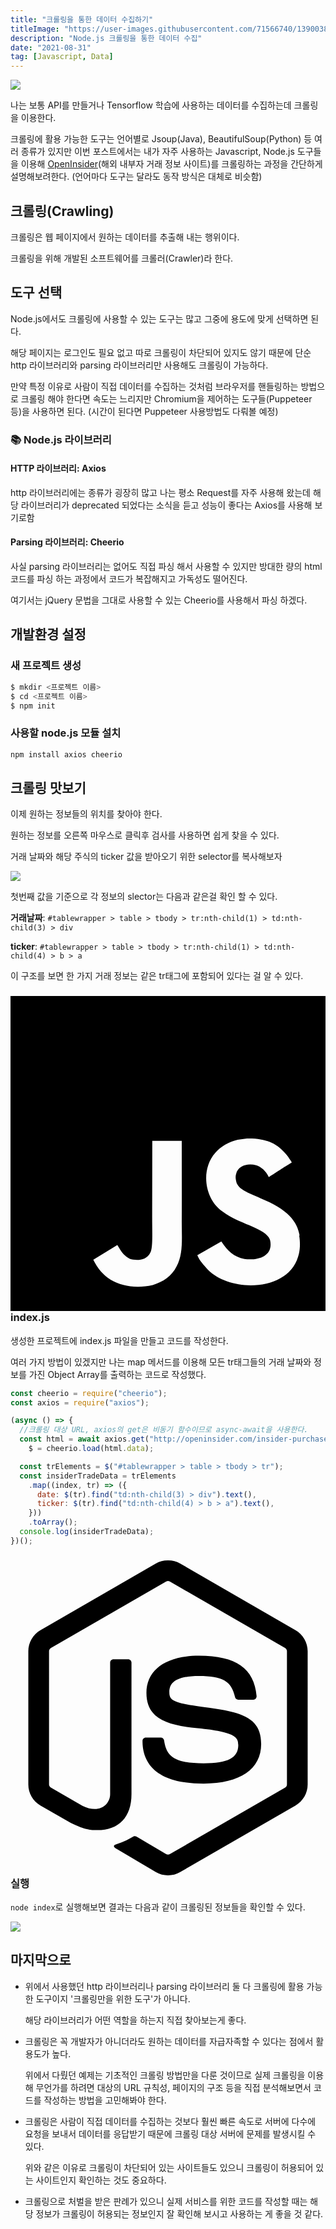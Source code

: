 ```yaml
---
title: "크롤링을 통한 데이터 수집하기"
titleImage: "https://user-images.githubusercontent.com/71566740/139003885-ded14d60-8ae6-4308-ba25-7bf6375d7e1a.png"
description: "Node.js 크롤링을 통한 데이터 수집"
date: "2021-08-31"
tag: [Javascript, Data]
---
```


<img src="https://user-images.githubusercontent.com/71566740/139003885-ded14d60-8ae6-4308-ba25-7bf6375d7e1a.png" class="img large"/>

나는 보통 API를 만들거나 Tensorflow 학습에 사용하는 데이터를 수집하는데 크롤링을 이용한다.

크롤링에 활용 가능한 도구는 언어별로 Jsoup(Java), BeautifulSoup(Python) 등 여러 종류가 있지만 이번 포스트에서는 내가 자주 사용하는 Javascript, Node.js 도구들을 이용해 [OpenInsider](http://openinsider.com/insider-purchases-25k)(해외 내부자 거래 정보 사이트)를 크롤링하는 과정을 간단하게 설명해보려한다.
(언어마다 도구는 달라도 동작 방식은 대체로 비슷함)

## 크롤링(Crawling)

크롤링은 웹 페이지에서 원하는 데이터를 추출해 내는 행위이다.

크롤링을 위해 개발된 소프트웨어를 크롤러(Crawler)라 한다.

## 도구 선택

Node.js에서도 크롤링에 사용할 수 있는 도구는 많고 그중에 용도에 맞게 선택하면 된다.

해당 페이지는 로그인도 필요 없고 따로 크롤링이 차단되어 있지도 않기 때문에 단순 http 라이브러리와 parsing 라이브러리만 사용해도 크롤링이 가능하다.

만약 특정 이유로 사람이 직접 데이터를 수집하는 것처럼 브라우저를 핸들링하는 방법으로 크롤링 해야 한다면 속도는 느리지만 Chromium을 제어하는 도구들(Puppeteer 등)을 사용하면 된다. (시간이 된다면 Puppeteer 사용방법도 다뤄볼 예정)

### 📚 Node.js 라이브러리

#### HTTP 라이브러리: Axios

http 라이브러리에는 종류가 굉장히 많고 나는 평소 Request를 자주 사용해 왔는데 해당 라이브러리가 deprecated 되었다는 소식을 듣고 성능이 좋다는 Axios를 사용해 보기로함

#### Parsing 라이브러리: Cheerio

사실 parsing 라이브러리는 없어도 직접 파싱 해서 사용할 수 있지만 방대한 량의 html 코드를 파싱 하는 과정에서 코드가 복잡해지고 가독성도 떨어진다.

여기서는 jQuery 문법을 그대로 사용할 수 있는 Cheerio를 사용해서 파싱 하겠다.

## 개발환경 설정

### 새 프로젝트 생성

```bash
$ mkdir <프로젝트 이름>
$ cd <프로젝트 이름>
$ npm init
```

### 사용할 node.js 모듈 설치

```bash
npm install axios cheerio
```

## 크롤링 맛보기

이제 원하는 정보들의 위치를 찾아야 한다.

원하는 정보를 오른쪽 마우스로 클릭후 검사를 사용하면 쉽게 찾을 수 있다.

거래 날짜와 해당 주식의 ticker 값을 받아오기 위한 selector를 복사해보자

<img src="https://user-images.githubusercontent.com/71566740/131478329-82d599e6-56fa-44df-b80a-e609896315f8.png" class="img large"/>

첫번째 값을 기준으로 각 정보의 slector는 다음과 같은걸 확인 할 수 있다.

**거래날짜**: `#tablewrapper > table > tbody > tr:nth-child(1) > td:nth-child(3) > div`

**ticker**: `#tablewrapper > table > tbody > tr:nth-child(1) > td:nth-child(4) > b > a`

이 구조를 보면 한 가지 거래 정보는 같은 tr태그에 포함되어 있다는 걸 알 수 있다.

### <svg role="img" viewBox="0 0 24 24" xmlns="http://www.w3.org/2000/svg"><title>JavaScript</title><path d="M0 0h24v24H0V0zm22.034 18.276c-.175-1.095-.888-2.015-3.003-2.873-.736-.345-1.554-.585-1.797-1.14-.091-.33-.105-.51-.046-.705.15-.646.915-.84 1.515-.66.39.12.75.42.976.9 1.034-.676 1.034-.676 1.755-1.125-.27-.42-.404-.601-.586-.78-.63-.705-1.469-1.065-2.834-1.034l-.705.089c-.676.165-1.32.525-1.71 1.005-1.14 1.291-.811 3.541.569 4.471 1.365 1.02 3.361 1.244 3.616 2.205.24 1.17-.87 1.545-1.966 1.41-.811-.18-1.26-.586-1.755-1.336l-1.83 1.051c.21.48.45.689.81 1.109 1.74 1.756 6.09 1.666 6.871-1.004.029-.09.24-.705.074-1.65l.046.067zm-8.983-7.245h-2.248c0 1.938-.009 3.864-.009 5.805 0 1.232.063 2.363-.138 2.711-.33.689-1.18.601-1.566.48-.396-.196-.597-.466-.83-.855-.063-.105-.11-.196-.127-.196l-1.825 1.125c.305.63.75 1.172 1.324 1.517.855.51 2.004.675 3.207.405.783-.226 1.458-.691 1.811-1.411.51-.93.402-2.07.397-3.346.012-2.054 0-4.109 0-6.179l.004-.056z"/></svg>index.js

생성한 프로젝트에 index.js 파일을 만들고 코드를 작성한다.

여러 가지 방법이 있겠지만 나는 map 메서드를 이용해 모든 tr태그들의 거래 날짜와 정보를 가진 Object Array를 출력하는 코드로 작성했다.

```javascript
const cheerio = require("cheerio");
const axios = require("axios");

(async () => {
  //크롤링 대상 URL, axios의 get은 비동기 함수이므로 async-await을 사용한다.
  const html = await axios.get("http://openinsider.com/insider-purchases-25k"),
    $ = cheerio.load(html.data);

  const trElements = $("#tablewrapper > table > tbody > tr");
  const insiderTradeData = trElements
    .map((index, tr) => ({
      date: $(tr).find("td:nth-child(3) > div").text(),
      ticker: $(tr).find("td:nth-child(4) > b > a").text(),
    }))
    .toArray();
  console.log(insiderTradeData);
})();
```

### <svg role="img" viewBox="0 0 24 24" xmlns="http://www.w3.org/2000/svg"><title>Node.js</title><path d="M11.998,24c-0.321,0-0.641-0.084-0.922-0.247l-2.936-1.737c-0.438-0.245-0.224-0.332-0.08-0.383 c0.585-0.203,0.703-0.25,1.328-0.604c0.065-0.037,0.151-0.023,0.218,0.017l2.256,1.339c0.082,0.045,0.197,0.045,0.272,0l8.795-5.076 c0.082-0.047,0.134-0.141,0.134-0.238V6.921c0-0.099-0.053-0.192-0.137-0.242l-8.791-5.072c-0.081-0.047-0.189-0.047-0.271,0 L3.075,6.68C2.99,6.729,2.936,6.825,2.936,6.921v10.15c0,0.097,0.054,0.189,0.139,0.235l2.409,1.392 c1.307,0.654,2.108-0.116,2.108-0.89V7.787c0-0.142,0.114-0.253,0.256-0.253h1.115c0.139,0,0.255,0.112,0.255,0.253v10.021 c0,1.745-0.95,2.745-2.604,2.745c-0.508,0-0.909,0-2.026-0.551L2.28,18.675c-0.57-0.329-0.922-0.945-0.922-1.604V6.921 c0-0.659,0.353-1.275,0.922-1.603l8.795-5.082c0.557-0.315,1.296-0.315,1.848,0l8.794,5.082c0.57,0.329,0.924,0.944,0.924,1.603 v10.15c0,0.659-0.354,1.273-0.924,1.604l-8.794,5.078C12.643,23.916,12.324,24,11.998,24z M19.099,13.993 c0-1.9-1.284-2.406-3.987-2.763c-2.731-0.361-3.009-0.548-3.009-1.187c0-0.528,0.235-1.233,2.258-1.233 c1.807,0,2.473,0.389,2.747,1.607c0.024,0.115,0.129,0.199,0.247,0.199h1.141c0.071,0,0.138-0.031,0.186-0.081 c0.048-0.054,0.074-0.123,0.067-0.196c-0.177-2.098-1.571-3.076-4.388-3.076c-2.508,0-4.004,1.058-4.004,2.833 c0,1.925,1.488,2.457,3.895,2.695c2.88,0.282,3.103,0.703,3.103,1.269c0,0.983-0.789,1.402-2.642,1.402 c-2.327,0-2.839-0.584-3.011-1.742c-0.02-0.124-0.126-0.215-0.253-0.215h-1.137c-0.141,0-0.254,0.112-0.254,0.253 c0,1.482,0.806,3.248,4.655,3.248C17.501,17.007,19.099,15.91,19.099,13.993z"/></svg>실행

`node index`로 실행해보면 결과는 다음과 같이 크롤링된 정보들을 확인할 수 있다.

<img src="https://user-images.githubusercontent.com/71566740/133531609-93363fba-e51e-47aa-b03a-5cad03bc1795.png" class="img large"/>

## 마지막으로

- 위에서 사용했던 http 라이브러리나 parsing 라이브러리 둘 다 크롤링에 활용 가능한 도구이지 '크롤링만을 위한 도구'가 아니다.

  해당 라이브러리가 어떤 역할을 하는지 직접 찾아보는게 좋다.

- 크롤링은 꼭 개발자가 아니더라도 원하는 데이터를 자급자족할 수 있다는 점에서 활용도가 높다.

  위에서 다뤘던 예제는 기초적인 크롤링 방법만을 다룬 것이므로 실제 크롤링을 이용해 무언가를 하려면 대상의 URL 규칙성, 페이지의 구조 등을 직접 분석해보면서 코드를 작성하는 방법을 고민해봐야 한다.

- 크롤링은 사람이 직접 데이터를 수집하는 것보다 훨씬 빠른 속도로 서버에 다수에 요청을 보내서 데이터를 응답받기 때문에 크롤링 대상 서버에 문제를 발생시킬 수 있다.

  위와 같은 이유로 크롤링이 차단되어 있는 사이트들도 있으니 크롤링이 허용되어 있는 사이트인지 확인하는 것도 중요하다.

- 크롤링으로 처벌을 받은 판례가 있으니 실제 서비스를 위한 코드를 작성할 때는 해당 정보가 크롤링이 허용되는 정보인지 잘 확인해 보시고 사용하는 게 좋을 것 같다.
